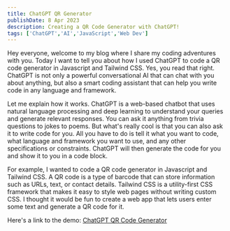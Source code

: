 ```yaml
---
title: ChatGPT QR Generator
publishDate: 8 Apr 2023
description: Creating a QR Code Generator with ChatGPT!
tags: ['ChatGPT','AI','JavaScript','Web Dev']
---
```


Hey everyone, welcome to my blog where I share my coding adventures with you. Today I want to tell you about how I used ChatGPT to code a QR code generator in Javascript and Tailwind CSS. Yes, you read that right. ChatGPT is not only a powerful conversational AI that can chat with you about anything, but also a smart coding assistant that can help you write code in any language and framework.

Let me explain how it works. ChatGPT is a web-based chatbot that uses natural language processing and deep learning to understand your queries and generate relevant responses. You can ask it anything from trivia questions to jokes to poems. But what's really cool is that you can also ask it to write code for you. All you have to do is tell it what you want to code, what language and framework you want to use, and any other specifications or constraints. ChatGPT will then generate the code for you and show it to you in a code block.

For example, I wanted to code a QR code generator in Javascript and Tailwind CSS. A QR code is a type of barcode that can store information such as URLs, text, or contact details. Tailwind CSS is a utility-first CSS framework that makes it easy to style web pages without writing custom CSS. I thought it would be fun to create a web app that lets users enter some text and generate a QR code for it.

Here's a link to the demo:
<a href='/gptqr.html'>ChatGPT QR Code Generator</a>